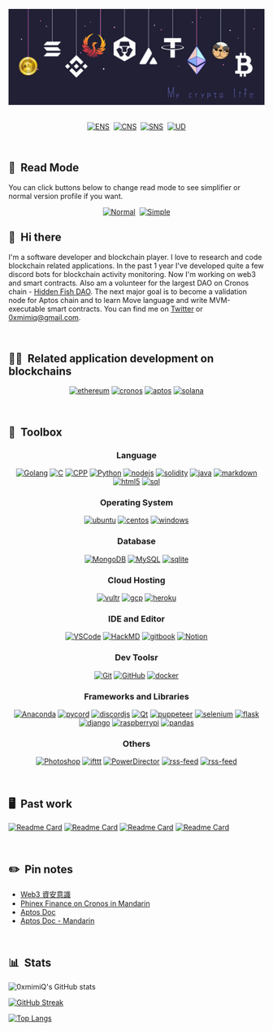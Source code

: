 ![Banner](../assets/banner-anime.png)
&nbsp;

<p align="center">
<a href="https://etherscan.io/address/0x03762c4478518FBf036ed6062FE9035D2e6D0670" target="_blank"><img src="https://shields.io/badge/ENS-0xmimiQ.eth-blue?logo&style=for-the-badge" alt="ENS"/></a> &nbsp;<a href="https://cronoscan.com/address/0x03762c4478518FBf036ed6062FE9035D2e6D0670" target="_blank"><img src="https://shields.io/badge/CNS-0xmimiQ.cro-9cf?logo&style=for-the-badge" alt="CNS"/></a> &nbsp;<a href="https://solscan.io/account/55r7FvKkcddtgSDfGLKuLwjgJ5o5QiKpopWK7GMgwE2A" target="_blank"><img src="https://shields.io/badge/SNS-0xmimiQ.sol-834ce0?logo&style=for-the-badge" alt="SNS"/></a> &nbsp;<a href="https://ud.me/0xmimiq.x" target="_blank"><img src="https://shields.io/badge/UD-0xmimiQ.x-4b92c4?logo&style=for-the-badge" alt="UD"/></a>
</p>

&nbsp;

## 👀 &nbsp;Read Mode
You can click buttons below to change read mode to see simplifier or normal version profile if you want.
<p align="center">
<a href="/README.md"><img src="https://shields.io/badge/Read%20Mode-Normal-834ce0?logo=GitHub&style=for-the-badge" alt="Normal"/></a> &nbsp;<a href="/versions/README.md"><img src="https://shields.io/badge/Read%20Mode-Simple-b942f5?logo=GitHub&style=for-the-badge" alt="Simple"/></a>
</p>

## 👋 &nbsp;Hi there
I'm a software developer and blockchain player. I love to research and code blockchain related applications. In the past 1 year I've developed quite a few discord bots for blockchain activity monitoring. Now I'm working on web3 and smart contracts. Also am a volunteer for the largest DAO on Cronos chain - [Hidden Fish DAO](https://twitter.com/HiddenFishDAO). The next major goal is to become a validation node for Aptos chain and to learn Move language and write MVM-executable smart contracts. You can find me on [Twitter](https://twitter.com/0xmimiQ) or 0xmimiq@gmail.com.

&nbsp;

## 👨‍💻 &nbsp;Related application development on blockchains
<p align="center">
<a href="https://ethereum.org/" target="_blank"><img src="https://img.shields.io/badge/Ethereum-3C3C3D?style=for-the-badge" alt="ethereum"/></a>
<a href="https://cronos.org/" target="_blank"><img src="https://img.shields.io/badge/Cronos-375BD2?style=for-the-badge" alt="cronos"/></a>
<a href="https://aptoslabs.com/" target="_blank"><img src="https://img.shields.io/badge/Aptos-0AC18E?style=for-the-badge" alt="aptos"/></a>
<a href="https://solana.com/" target="_blank"><img src="https://img.shields.io/badge/Solana-834ce0?style=for-the-badge" alt="solana"/></a>
</p>

&nbsp;

## 🧰 &nbsp;Toolbox
<h3 align="center">Language</h3>
<p align="center">
  <a href="https://go.dev/" target="_blank"><img src="https://img.shields.io/badge/go-%2300ADD8.svg?style=for-the-badge&logo=go&logoColor=white" alt="Golang"/></a>
  <a href="https://www.iso.org/standard/74528.html" target="_blank"><img src="https://img.shields.io/badge/c-%2300599C.svg?style=for-the-badge&logo=c&logoColor=white" alt="C"/></a>
  <a href="https://isocpp.org/" target="_blank"><img src="https://img.shields.io/badge/c++-%2300599C.svg?style=for-the-badge&logo=c%2B%2B&logoColor=white" alt="CPP"/></a>
  <a href="https://www.python.org/" target="_blank"><img src="https://img.shields.io/badge/python-3670A0?style=for-the-badge&logo=python&logoColor=ffdd54" alt="Python"/></a>
  <a href="https://nodejs.org/en/" target="_blank"><img src="https://img.shields.io/badge/node.js-6DA55F?style=for-the-badge&logo=node.js&logoColor=white" alt="nodejs"/></a>
  <a href="https://soliditylang.org/" target="_blank"><img src="https://img.shields.io/badge/Solidity-%23363636.svg?style=for-the-badge&logo=solidity&logoColor=white" alt="solidity"/></a>
  <a href="https://www.java.com/en/" target="_blank"><img src="https://img.shields.io/badge/java-%23ED8B00.svg?style=for-the-badge&logo=java&logoColor=white" alt="java"/></a>
  <a href="https://www.markdownguide.org/basic-syntax/" target="_blank"><img src="https://img.shields.io/badge/markdown-%23000000.svg?style=for-the-badge&logo=markdown&logoColor=white" alt="markdown"/></a>
  <a href="#" target="_blank"><img src="https://img.shields.io/badge/html5-%23E34F26.svg?style=for-the-badge&logo=html5&logoColor=white" alt="html5"/></a>
  <a href="#" target="_blank"><img src="https://img.shields.io/badge/sql-%230095D5.svg?style=for-the-badge&logo=sql&logoColor=white" alt="sql"/></a>
<p>

<h3 align="center">Operating System</h3>
<p align="center">
  <a href="https://ubuntu.com/"><img src="https://img.shields.io/badge/Ubuntu-E95420?style=for-the-badge&logo=ubuntu&logoColor=white" alt="ubuntu"/></a>
  <a href="https://www.centos.org/"><img src="https://img.shields.io/badge/cent%20os-002260?style=for-the-badge&logo=centos&logoColor=F0F0F0" alt="centos"/></a>
  <a href="https://www.microsoft.com/en-us/windows"><img src="https://img.shields.io/badge/Windows-0078D6?style=for-the-badge&logo=windows&logoColor=white" alt="windows"/></a>
<p>

<h3 align="center">Database</h3>
<p align="center">
  <a href="https://www.mongodb.com/"><img src="https://img.shields.io/badge/MongoDB-%234ea94b.svg?style=for-the-badge&logo=mongodb&logoColor=white)" alt="MongoDB"/></a>
  <a href="https://www.mysql.com/"><img src="https://img.shields.io/badge/mysql-%2300f.svg?style=for-the-badge&logo=mysql&logoColor=white" alt="MySQL"/></a>
  <a href="https://www.sqlite.org/index.html"><img src="https://img.shields.io/badge/sqlite-%2307405e.svg?style=for-the-badge&logo=sqlite&logoColor=white" alt="sqlite"/></a>
</p>

<h3 align="center">Cloud Hosting</h3>
<p align="center">
  <a href="https://www.vultr.com/"><img src="https://img.shields.io/badge/Vultr-007BFC.svg?style=for-the-badge&logo=vultr" alt="vultr"/></a>
  <a href="https://cloud.google.com/"><img src="https://img.shields.io/badge/GoogleCloud-%234285F4.svg?style=for-the-badge&logo=google-cloud&logoColor=white" alt="gcp"/></a>
  <a href="https://www.heroku.com/"><img src="https://img.shields.io/badge/heroku-%23430098.svg?style=for-the-badge&logo=heroku&logoColor=white" alt="heroku"/></a>
</p>

<h3 align="center">IDE and Editor</h3>
<p align="center">
  <a href="https://code.visualstudio.com/"><img src="https://img.shields.io/badge/VS%20Code-0078d7.svg?style=for-the-badge&logo=visual-studio-code&logoColor=white" alt="VSCode"/></a>
  <a href="https://hackmd.io/"><img src="https://img.shields.io/badge/HackMD-000000?style=for-the-badge" alt="HackMD"/></a>
  <a href="https://www.gitbook.com/"><img src="https://img.shields.io/badge/github-%23121011.svg?style=for-the-badge&logo=GitBook&logoColor=white" alt="gitbook"/></a>
  <a href="https://www.notion.so/"><img src="https://img.shields.io/badge/Notion-%23000000.svg?style=for-the-badge&logo=notion&logoColor=white" alt="Notion"/></a>
</p>

<h3 align="center">Dev Toolsr</h3>
<p align="center">
<a href="https://git-scm.com/"><img src="https://img.shields.io/badge/git-%23F05033.svg?style=for-the-badge&logo=git&logoColor=white" alt="Git"/></a>
<a href="https://github.com/"><img src="https://img.shields.io/badge/github-%23121011.svg?style=for-the-badge&logo=github&logoColor=white" alt="GitHub"/></a>
<a href="https://www.docker.com/"><img src="https://img.shields.io/badge/docker-%230db7ed.svg?style=for-the-badge&logo=docker&logoColor=white" alt="docker"/></a> 
</p>

<h3 align="center">Frameworks and Libraries</h3>
<p align="center">
<a href="https://www.anaconda.com/"><img src="https://img.shields.io/badge/Anaconda-%2344A833.svg?style=for-the-badge&logo=anaconda&logoColor=white" alt="Anaconda"/></a>
<a href="https://docs.pycord.dev/en/stable/"><img src="https://img.shields.io/badge/pycord-%237289DA.svg?style=for-the-badge&logo=discord&logoColor=white" alt="pycord"/></a>
<a href="https://discord.js.org/#/"><img src="https://img.shields.io/badge/discordjs-%237289DA.svg?style=for-the-badge&logo=discord&logoColor=white" alt="discordjs" alt="DiscordJS"/></a>
<a href="https://www.qt.io/"><img src="https://img.shields.io/badge/Qt-%23217346.svg?style=for-the-badge&logo=Qt&logoColor=white" alt="Qt"/></a>
<a href="https://github.com/puppeteer/puppeteer"><img src="https://img.shields.io/badge/puppeteer-6DA55F?style=for-the-badge" alt="puppeteer"/></a>
<a href="https://github.com/SeleniumHQ/selenium"><img src="https://img.shields.io/badge/-selenium-%43B02A?style=for-the-badge&logo=selenium&logoColor=white" alt="selenium"/></a>
<a href="https://flask.palletsprojects.com/en/2.2.x/"><img src="https://img.shields.io/badge/flask-%23000.svg?style=for-the-badge&logo=flask&logoColor=white" alt="flask"/></a>
<a href="https://www.djangoproject.com/"><img src="https://img.shields.io/badge/django-%23092E20.svg?style=for-the-badge&logo=django&logoColor=white" alt="django"/></a>
<a href="https://www.raspberrypi.com/"><img src="https://img.shields.io/badge/-RaspberryPi-C51A4A?style=for-the-badge&logo=Raspberry-Pi" alt="raspberrypi"/></a>
<a href="https://pandas.pydata.org/"><img src="https://img.shields.io/badge/pandas-%23150458.svg?style=for-the-badge&logo=pandas&logoColor=white" alt="pandas"/></a>
</p>

<h3 align="center">Others</h3>
<p align="center">
<a href="https://www.adobe.com/tw/products/photoshop.html"><img src="https://img.shields.io/badge/adobe%20photoshop-%2331A8FF.svg?style=for-the-badge&logo=adobe%20photoshop&logoColor=white" alt="Photoshop"/></a>
<a href="https://ifttt.com/explore"><img src="https://img.shields.io/badge/IFTTT-black?style=for-the-badge&logo=ifttt&logoColor=white)" alt="ifttt"/></a>
<a href="https://tw.cyberlink.com/"><img src="https://img.shields.io/badge/PowerDirector-%2339457E.svg?style=for-the-badge" alt="PowerDirector"/></a>
<a href="https://www.rssboard.org/rss-specification"><img src="https://img.shields.io/badge/rss-F88900?style=for-the-badge&logo=rss&logoColor=white" alt="rss-feed"/></a>
<a href="https://obsproject.com/"><img src="https://img.shields.io/badge/obs%20studio-%23121011.svg?style=for-the-badge&logo=obs&logoColor=white" alt="rss-feed"/></a>
</p>

&nbsp;

## 🖥 &nbsp;Past work
<p align="left">
  <a href="https://github.com/0xmimiQ/eb_supporter"><img height="115" src="https://github-readme-stats.vercel.app/api/pin/?username=0xmimiQ&repo=eb_supporter&bg_color=0d1116&title_color=ce09ec&text_color=a4aacb&icon_color=007ec6" alt="Readme Card"></a>
  <a href="https://github.com/0xmimiQ/pyppeteer-use-case"><img height="115" src="https://github-readme-stats.vercel.app/api/pin/?username=0xmimiQ&repo=pyppeteer-use-case&bg_color=0d1116&title_color=ce09ec&text_color=a4aacb&icon_color=007ec6" alt="Readme Card"></a>
  <a href="https://github.com/0xmimiQ/LineCurrencyBot"><img height="115" src="https://github-readme-stats.vercel.app/api/pin/?username=0xmimiQ&repo=LineCurrencyBot&bg_color=0d1116&title_color=ce09ec&text_color=a4aacb&icon_color=007ec6" alt="Readme Card"></a>
  <a href="https://github.com/0xmimiQ/etherscan_tracker"><img height="115" src="https://github-readme-stats.vercel.app/api/pin/?username=0xmimiQ&repo=etherscan_tracker&bg_color=0d1116&title_color=ce09ec&text_color=a4aacb&icon_color=007ec6" alt="Readme Card"></a>
</p>
&nbsp;

## ✏️ &nbsp;Pin notes

<!-- NOTE-LIST:START -->
- [Web3 資安意識](https://0xmimiq.gitbook.io/web3-zi-an-yi-shi/)
- [Phinex Finance on Cronos in Mandarin](https://app.gitbook.com/s/KD5ucI3LxceJPGHAByrK/bai-pi-shu-yuan-wen/bei-zhu)
- [Aptos Doc](https://aptos.dev/)
- [Aptos Doc - Mandarin](https://wiki.aptos.movemove.org/)
<!-- NOTE-POST-LIST:END -->

&nbsp;

## 📊 &nbsp;Stats

![0xmimiQ's GitHub stats](https://github-readme-stats.vercel.app/api?username=0xmimiQ&show_icons=true&bg_color=282339&border_color=6746DD&title_color=A835DD&text_color=DDDDDD&count_private=true&cache_seconds=1800&hide=contribs,prs)

[![GitHub Streak](https://github-readme-streak-stats.herokuapp.com?user=0xmimiQ&ring=A835DD&background=282339&fire=DD4BC2&border=6746DD&stroke=895DDD&currStreakLabel=6A7CDD&dates=A540DD&sideLabels=6A7CDD&currStreakNum=DDDDDD&sideNums=DDDDDD)](https://git.io/streak-stats)

[![Top Langs](https://github-readme-stats.vercel.app/api/top-langs/?username=0xmimiQ&layout=compact&bg_color=282339&border_color=6746DD&title_color=A835DD&text_color=DDDDDD&card_width=445)](https://github.com/anuraghazra/github-readme-stats)
